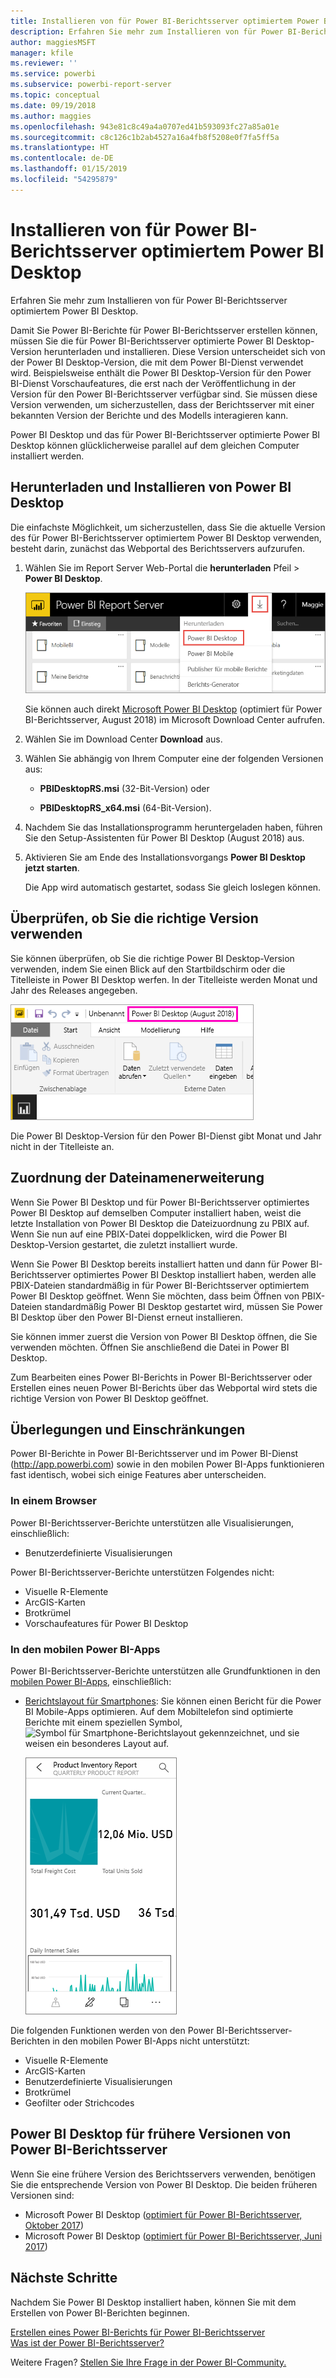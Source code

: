 ```yaml
---
title: Installieren von für Power BI-Berichtsserver optimiertem Power BI Desktop
description: Erfahren Sie mehr zum Installieren von für Power BI-Berichtsserver optimiertem Power BI Desktop
author: maggiesMSFT
manager: kfile
ms.reviewer: ''
ms.service: powerbi
ms.subservice: powerbi-report-server
ms.topic: conceptual
ms.date: 09/19/2018
ms.author: maggies
ms.openlocfilehash: 943e81c8c49a4a0707ed41b593093fc27a85a01e
ms.sourcegitcommit: c8c126c1b2ab4527a16a4fb8f5208e0f7fa5ff5a
ms.translationtype: HT
ms.contentlocale: de-DE
ms.lasthandoff: 01/15/2019
ms.locfileid: "54295879"
---
```

# <a name="install-power-bi-desktop-optimized-for-power-bi-report-server"></a>Installieren von für Power BI-Berichtsserver optimiertem Power BI Desktop
Erfahren Sie mehr zum Installieren von für Power BI-Berichtsserver optimiertem Power BI Desktop.

Damit Sie Power BI-Berichte für Power BI-Berichtsserver erstellen können, müssen Sie die für Power BI-Berichtsserver optimierte Power BI Desktop-Version herunterladen und installieren. Diese Version unterscheidet sich von der Power BI Desktop-Version, die mit dem Power BI-Dienst verwendet wird. Beispielsweise enthält die Power BI Desktop-Version für den Power BI-Dienst Vorschaufeatures, die erst nach der Veröffentlichung in der Version für den Power BI-Berichtsserver verfügbar sind. Sie müssen diese Version verwenden, um sicherzustellen, dass der Berichtsserver mit einer bekannten Version der Berichte und des Modells interagieren kann. 

Power BI Desktop und das für Power BI-Berichtsserver optimierte Power BI Desktop können glücklicherweise parallel auf dem gleichen Computer installiert werden.

## <a name="download-and-install-power-bi-desktop"></a>Herunterladen und Installieren von Power BI Desktop

Die einfachste Möglichkeit, um sicherzustellen, dass Sie die aktuelle Version des für Power BI-Berichtsserver optimiertem Power BI Desktop verwenden, besteht darin, zunächst das Webportal des Berichtsservers aufzurufen.

1. Wählen Sie im Report Server Web-Portal die **herunterladen** Pfeil > **Power BI Desktop**.

    ![Power BI Desktop aus dem Webportal herunterladen](media/install-powerbi-desktop/report-server-download-web-portal.png)

    Sie können auch direkt [Microsoft Power BI Desktop](https://www.microsoft.com/download/details.aspx?id=57271) (optimiert für Power BI-Berichtsserver, August 2018) im Microsoft Download Center aufrufen.

2. Wählen Sie im Download Center **Download** aus.

3. Wählen Sie abhängig von Ihrem Computer eine der folgenden Versionen aus: 

    - **PBIDesktopRS.msi** (32-Bit-Version) oder

    - **PBIDesktopRS_x64.msi** (64-Bit-Version).

1. Nachdem Sie das Installationsprogramm heruntergeladen haben, führen Sie den Setup-Assistenten für Power BI Desktop (August 2018) aus.

2. Aktivieren Sie am Ende des Installationsvorgangs **Power BI Desktop jetzt starten**.
   
    Die App wird automatisch gestartet, sodass Sie gleich loslegen können.

## <a name="verify-you-are-using-the-correct-version"></a>Überprüfen, ob Sie die richtige Version verwenden
Sie können überprüfen, ob Sie die richtige Power BI Desktop-Version verwenden, indem Sie einen Blick auf den Startbildschirm oder die Titelleiste in Power BI Desktop werfen. In der Titelleiste werden Monat und Jahr des Releases angegeben.

![Titelleiste für „Installieren von für Power BI-Berichtsserver optimiertem Power BI Desktop“](media/install-powerbi-desktop/power-bi-report-server-desktop-august-2018.png)

Die Power BI Desktop-Version für den Power BI-Dienst gibt Monat und Jahr nicht in der Titelleiste an.

## <a name="file-extension-association"></a>Zuordnung der Dateinamenerweiterung
Wenn Sie Power BI Desktop und für Power BI-Berichtsserver optimiertes Power BI Desktop auf demselben Computer installiert haben, weist die letzte Installation von Power BI Desktop die Dateizuordnung zu PBIX auf. Wenn Sie nun auf eine PBIX-Datei doppelklicken, wird die Power BI Desktop-Version gestartet, die zuletzt installiert wurde.

Wenn Sie Power BI Desktop bereits installiert hatten und dann für Power BI-Berichtsserver optimiertes Power BI Desktop installiert haben, werden alle PBIX-Dateien standardmäßig in für Power BI-Berichtsserver optimiertem Power BI Desktop geöffnet. Wenn Sie möchten, dass beim Öffnen von PBIX-Dateien standardmäßig Power BI Desktop gestartet wird, müssen Sie Power BI Desktop über den Power BI-Dienst erneut installieren.

Sie können immer zuerst die Version von Power BI Desktop öffnen, die Sie verwenden möchten. Öffnen Sie anschließend die Datei in Power BI Desktop.

Zum Bearbeiten eines Power BI-Berichts in Power BI-Berichtsserver oder Erstellen eines neuen Power BI-Berichts über das Webportal wird stets die richtige Version von Power BI Desktop geöffnet.

## <a name="considerations-and-limitations"></a>Überlegungen und Einschränkungen
Power BI-Berichte in Power BI-Berichtsserver und im Power BI-Dienst (http://app.powerbi.com) sowie in den mobilen Power BI-Apps funktionieren fast identisch, wobei sich einige Features aber unterscheiden.

### <a name="in-a-browser"></a>In einem Browser
Power BI-Berichtsserver-Berichte unterstützen alle Visualisierungen, einschließlich:

* Benutzerdefinierte Visualisierungen

Power BI-Berichtsserver-Berichte unterstützen Folgendes nicht:

* Visuelle R-Elemente
* ArcGIS-Karten
* Brotkrümel
* Vorschaufeatures für Power BI Desktop

### <a name="in-the-power-bi-mobile-apps"></a>In den mobilen Power BI-Apps
Power BI-Berichtsserver-Berichte unterstützen alle Grundfunktionen in den [mobilen Power BI-Apps](../consumer/mobile/mobile-apps-for-mobile-devices.md), einschließlich:

* [Berichtslayout für Smartphones](../desktop-create-phone-report.md): Sie können einen Bericht für die Power BI Mobile-Apps optimieren. Auf dem Mobiltelefon sind optimierte Berichte mit einem speziellen Symbol, ![Symbol für Smartphone-Berichtslayout](media/install-powerbi-desktop/power-bi-rs-mobile-optimized-icon.png) gekennzeichnet, und sie weisen ein besonderes Layout auf.
  
    ![Für Telefone optimierter Bericht](media/install-powerbi-desktop/power-bi-rs-mobile-optimized-report.png)

Die folgenden Funktionen werden von den Power BI-Berichtsserver-Berichten in den mobilen Power BI-Apps nicht unterstützt:

* Visuelle R-Elemente
* ArcGIS-Karten
* Benutzerdefinierte Visualisierungen
* Brotkrümel
* Geofilter oder Strichcodes

## <a name="power-bi-desktop-for-earlier-versions-of-power-bi-report-server"></a>Power BI Desktop für frühere Versionen von Power BI-Berichtsserver

Wenn Sie eine frühere Version des Berichtsservers verwenden, benötigen Sie die entsprechende Version von Power BI Desktop. Die beiden früheren Versionen sind:

- Microsoft Power BI Desktop ([optimiert für Power BI-Berichtsserver, Oktober 2017](https://www.microsoft.com/download/details.aspx?id=56136))
- Microsoft Power BI Desktop ([optimiert für Power BI-Berichtsserver, Juni 2017](https://www.microsoft.com/download/details.aspx?id=55330))

## <a name="next-steps"></a>Nächste Schritte
Nachdem Sie Power BI Desktop installiert haben, können Sie mit dem Erstellen von Power BI-Berichten beginnen.

[Erstellen eines Power BI-Berichts für Power BI-Berichtsserver](quickstart-create-powerbi-report.md)  
[Was ist der Power BI-Berichtsserver?](get-started.md)

Weitere Fragen? [Stellen Sie Ihre Frage in der Power BI-Community.](https://community.powerbi.com/)

